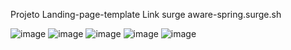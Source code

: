 Projeto Landing-page-template
Link  surge 
aware-spring.surge.sh

![image](https://user-images.githubusercontent.com/93096599/150694652-6bc8edae-8c42-4901-9dc8-0820d5a32105.png)
![image](https://user-images.githubusercontent.com/93096599/150694657-c84a30c9-1875-4b64-a111-ae5821f5a441.png)
![image](https://user-images.githubusercontent.com/93096599/150694663-dc654637-9a83-40e0-b010-a3100daecb19.png)
![image](https://user-images.githubusercontent.com/93096599/150694668-adb225c8-1ccb-4011-a683-80aac65240fa.png)
![image](https://user-images.githubusercontent.com/93096599/150694675-f7a7b95d-cb59-4b1e-b25c-ac6d15dc0c3b.png)

